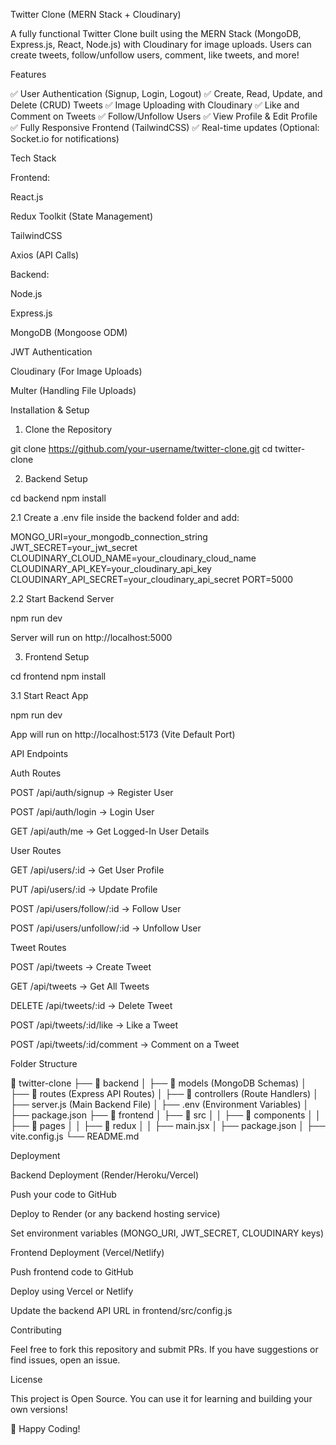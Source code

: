Twitter Clone (MERN Stack + Cloudinary)

A fully functional Twitter Clone built using the MERN Stack (MongoDB, Express.js, React, Node.js) with Cloudinary for image uploads. Users can create tweets, follow/unfollow users, comment, like tweets, and more!

Features

✅ User Authentication (Signup, Login, Logout)
✅ Create, Read, Update, and Delete (CRUD) Tweets
✅ Image Uploading with Cloudinary
✅ Like and Comment on Tweets
✅ Follow/Unfollow Users
✅ View Profile & Edit Profile
✅ Fully Responsive Frontend (TailwindCSS)
✅ Real-time updates (Optional: Socket.io for notifications)

Tech Stack

Frontend:

React.js

Redux Toolkit (State Management)

TailwindCSS

Axios (API Calls)

Backend:

Node.js

Express.js

MongoDB (Mongoose ODM)

JWT Authentication

Cloudinary (For Image Uploads)

Multer (Handling File Uploads)

Installation & Setup

1. Clone the Repository

git clone https://github.com/your-username/twitter-clone.git
cd twitter-clone

2. Backend Setup

cd backend
npm install

2.1 Create a .env file inside the backend folder and add:

MONGO_URI=your_mongodb_connection_string
JWT_SECRET=your_jwt_secret
CLOUDINARY_CLOUD_NAME=your_cloudinary_cloud_name
CLOUDINARY_API_KEY=your_cloudinary_api_key
CLOUDINARY_API_SECRET=your_cloudinary_api_secret
PORT=5000

2.2 Start Backend Server

npm run dev

Server will run on http://localhost:5000

3. Frontend Setup

cd frontend
npm install

3.1 Start React App

npm run dev

App will run on http://localhost:5173 (Vite Default Port)

API Endpoints

Auth Routes

POST /api/auth/signup → Register User

POST /api/auth/login → Login User

GET /api/auth/me → Get Logged-In User Details

User Routes

GET /api/users/:id → Get User Profile

PUT /api/users/:id → Update Profile

POST /api/users/follow/:id → Follow User

POST /api/users/unfollow/:id → Unfollow User

Tweet Routes

POST /api/tweets → Create Tweet

GET /api/tweets → Get All Tweets

DELETE /api/tweets/:id → Delete Tweet

POST /api/tweets/:id/like → Like a Tweet

POST /api/tweets/:id/comment → Comment on a Tweet

Folder Structure

📂 twitter-clone
├── 📂 backend
│   ├── 📂 models (MongoDB Schemas)
│   ├── 📂 routes (Express API Routes)
│   ├── 📂 controllers (Route Handlers)
│   ├── server.js (Main Backend File)
│   ├── .env (Environment Variables)
│   ├── package.json
├── 📂 frontend
│   ├── 📂 src
│   │   ├── 📂 components
│   │   ├── 📂 pages
│   │   ├── 📂 redux
│   │   ├── main.jsx
│   ├── package.json
│   ├── vite.config.js
└── README.md

Deployment

Backend Deployment (Render/Heroku/Vercel)

Push your code to GitHub

Deploy to Render (or any backend hosting service)

Set environment variables (MONGO_URI, JWT_SECRET, CLOUDINARY keys)

Frontend Deployment (Vercel/Netlify)

Push frontend code to GitHub

Deploy using Vercel or Netlify

Update the backend API URL in frontend/src/config.js

Contributing

Feel free to fork this repository and submit PRs. If you have suggestions or find issues, open an issue.

License

This project is Open Source. You can use it for learning and building your own versions!

🚀 Happy Coding!
